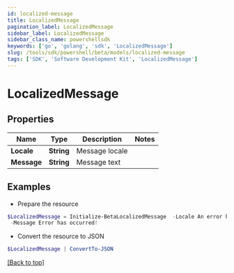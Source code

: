 ```yaml
---
id: localized-message
title: LocalizedMessage
pagination_label: LocalizedMessage
sidebar_label: LocalizedMessage
sidebar_class_name: powershellsdk
keywords: ['go', 'golang', 'sdk', 'LocalizedMessage'] 
slug: /tools/sdk/powershell/beta/models/localized-message
tags: ['SDK', 'Software Development Kit', 'LocalizedMessage']
---
```



# LocalizedMessage

## Properties

Name | Type | Description | Notes
------------ | ------------- | ------------- | -------------
**Locale** |  **String** | Message locale | 
**Message** |  **String** | Message text | 

## Examples

- Prepare the resource
```powershell
$LocalizedMessage = Initialize-BetaLocalizedMessage  -Locale An error has occurred! `
 -Message Error has occurred!
```

- Convert the resource to JSON
```powershell
$LocalizedMessage | ConvertTo-JSON
```


[[Back to top]](#) 

